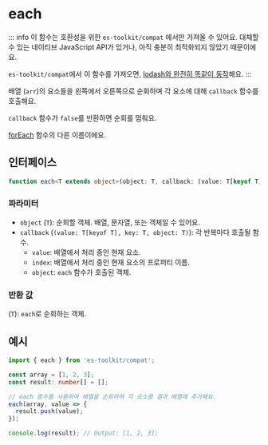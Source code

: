 # each

::: info
이 함수는 호환성을 위한 `es-toolkit/compat` 에서만 가져올 수 있어요. 대체할 수 있는 네이티브 JavaScript API가 있거나, 아직 충분히 최적화되지 않았기 때문이에요.

`es-toolkit/compat`에서 이 함수를 가져오면, [lodash와 완전히 똑같이 동작](../../../compatibility.md)해요.
:::

배열 (`arr`)의 요소들을 왼쪽에서 오른쪽으로 순회하며 각 요소에 대해 `callback` 함수를 호출해요.

`callback` 함수가 `false`를 반환하면 순회를 멈춰요.

[forEach](./forEach.md) 함수의 다른 이름이에요.

## 인터페이스

```ts
function each<T extends object>(object: T, callback: (value: T[keyof T], key: keyof T, object: T) => void): T;
```

### 파라미터

- `object` (`T`): 순회할 객체. 배열, 문자열, 또는 객체일 수 있어요.
- `callback` (`(value: T[keyof T], key: T, object: T)`): 각 반복마다 호출될 함수.
  - `value`: 배열에서 처리 중인 현재 요소.
  - `index`: 배열에서 처리 중인 현재 요소의 프로퍼티 이름.
  - `object`: `each` 함수가 호출된 객체.

### 반환 값

(`T`): `each`로 순회하는 객체.

## 예시

```ts
import { each } from 'es-toolkit/compat';

const array = [1, 2, 3];
const result: number[] = [];

// each 함수를 사용하여 배열을 순회하며 각 요소를 결과 배열에 추가해요.
each(array, value => {
  result.push(value);
});

console.log(result); // Output: [1, 2, 3];
```

